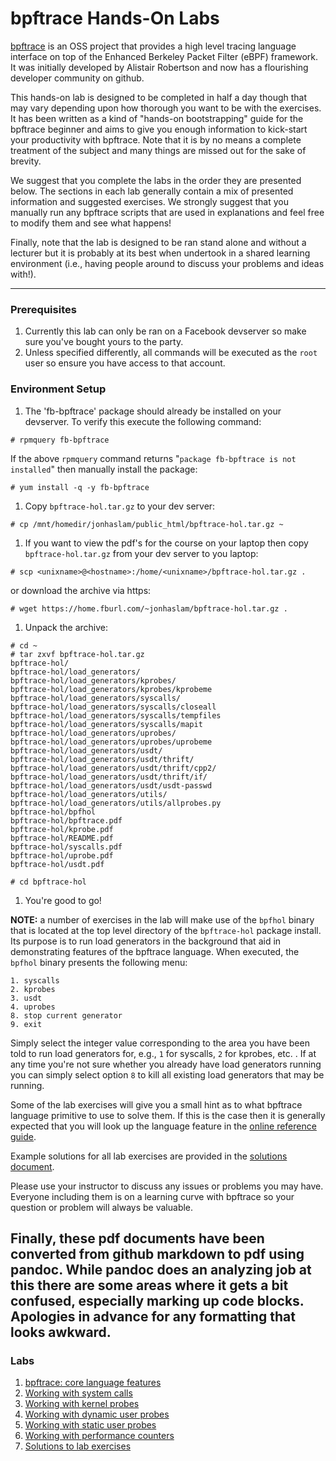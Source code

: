 # bpftrace Hands-On Labs

[bpftrace](https://github.com/iovisor/bpftrace) is an OSS project that provides a high level tracing language interface on top of the Enhanced Berkeley Packet Filter (eBPF) framework. It was initially developed by Alistair Robertson and now has a flourishing developer community on github.

This hands-on lab is designed to be completed in half a day though that may vary depending upon how thorough you want to be with the exercises. It has been written as a kind of "hands-on bootstrapping" guide for the bpftrace beginner and aims to give you enough information to kick-start your productivity with bpftrace. Note that it is by no means a complete treatment of the subject and many things are missed out for the sake of brevity.

We suggest that you complete the labs in the order they are presented below. The sections in each lab generally contain a mix of presented information and suggested exercises. We strongly suggest that you manually run any bpftrace scripts that are used in explanations and feel free to modify them and see what happens!

Finally, note that the lab is designed to be ran stand alone and without a lecturer but it is probably at its best when undertook in a shared learning environment (i.e., having people around to discuss your problems and ideas with!).


---

### Prerequisites

1. Currently this lab can only be ran on a Facebook devserver so make sure you've bought yours to the party.
1. Unless specified differently, all commands will be executed as the `root` user so ensure you have access to that account.

### Environment Setup

1. The 'fb-bpftrace' package should already be installed on your devserver. To verify this execute the following command:

```
# rpmquery fb-bpftrace
```

If the above `rpmquery` command returns "`package fb-bpftrace is not installed`" then manually install the package:

```
# yum install -q -y fb-bpftrace
```

1. Copy `bpftrace-hol.tar.gz` to your dev server:

```
# cp /mnt/homedir/jonhaslam/public_html/bpftrace-hol.tar.gz ~
```

1. If you want to view the pdf's for the course on your laptop then copy `bpftrace-hol.tar.gz` from your dev server to you laptop:

```
# scp <unixname>@<hostname>:/home/<unixname>/bpftrace-hol.tar.gz .
```

or download the archive via https:

```
# wget https://home.fburl.com/~jonhaslam/bpftrace-hol.tar.gz .
```


1. Unpack the archive:

```
# cd ~
# tar zxvf bpftrace-hol.tar.gz
bpftrace-hol/
bpftrace-hol/load_generators/
bpftrace-hol/load_generators/kprobes/
bpftrace-hol/load_generators/kprobes/kprobeme
bpftrace-hol/load_generators/syscalls/
bpftrace-hol/load_generators/syscalls/closeall
bpftrace-hol/load_generators/syscalls/tempfiles
bpftrace-hol/load_generators/syscalls/mapit
bpftrace-hol/load_generators/uprobes/
bpftrace-hol/load_generators/uprobes/uprobeme
bpftrace-hol/load_generators/usdt/
bpftrace-hol/load_generators/usdt/thrift/
bpftrace-hol/load_generators/usdt/thrift/cpp2/
bpftrace-hol/load_generators/usdt/thrift/if/
bpftrace-hol/load_generators/usdt/usdt-passwd
bpftrace-hol/load_generators/utils/
bpftrace-hol/load_generators/utils/allprobes.py
bpftrace-hol/bpfhol
bpftrace-hol/bpftrace.pdf
bpftrace-hol/kprobe.pdf
bpftrace-hol/README.pdf
bpftrace-hol/syscalls.pdf
bpftrace-hol/uprobe.pdf
bpftrace-hol/usdt.pdf

# cd bpftrace-hol
```

1. You're good to go!

**NOTE:**  a number of exercises in the lab will make use of the `bpfhol` binary that is located at the top level directory of the `bpftrace-hol` package install. Its purpose is to run load generators in the background that aid in demonstrating features of the bpftrace language. When executed, the `bpfhol` binary presents the following menu:

```
1. syscalls
2. kprobes
3. usdt
4. uprobes
8. stop current generator
9. exit
```

Simply select the integer value corresponding to the area you have been told to run load generators for, e.g., `1` for syscalls, `2` for kprobes, etc. . If at any time you're not sure whether you already have load generators running you can simply select option `8` to kill all existing load generators that may be running.

Some of the lab exercises will give you a small hint as to what bpftrace language primitive to use to solve them. If this is the case then it is generally expected that you will look up the language feature in the [online reference guide](https://github.com/iovisor/bpftrace/blob/master/docs/reference_guide.md).

Example solutions for all lab exercises are provided in the [solutions document](solutions.pdf).

Please use your instructor to discuss any issues or problems you may have. Everyone including them is on a learning curve with bpftrace so your question or problem will always be valuable.

Finally, these pdf documents have been converted from github markdown to pdf using pandoc. While pandoc does an analyzing job at this there are some areas where it gets a bit confused, especially marking up code blocks. Apologies in advance for any formatting that looks awkward.
---

### Labs

1. [bpftrace: core language features](bpftrace.pdf)
1. [Working with system calls](syscalls.pdf)
1. [Working with kernel probes](kprobe.pdf)
1. [Working with dynamic user probes](uprobe.pdf)
1. [Working with static user probes](usdt.pdf)
1. [Working with performance counters](perfcnt.pdf)
1. [Solutions to lab exercises](solutions.pdf)
